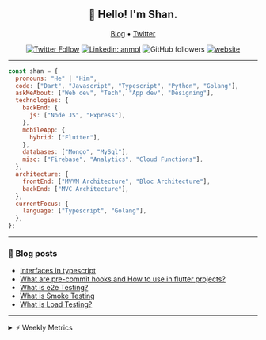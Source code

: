 <h2 align="center">👋 Hello! I'm Shan.</h2>
<p align="center">
  <a href="https://medium.com/feed/@shan-shaji">Blog</a> •
  <a href="https://twitter.com/intent/follow?screen_name=shan__shaji">Twitter</a>
</p>

<p align="center"><a href="https://twitter.com/intent/follow?screen_name=shan__shaji"><img src="https://img.shields.io/twitter/follow/shan__shaji?style=flat" alt="Twitter Follow"></a>
<a href="https://www.linkedin.com/in/shan-shaji/"><img src="https://img.shields.io/badge/shan-shaji?style=flat-square&amp;logo=Linkedin&amp;logoColor=white&amp;link=https://www.linkedin.com/in/shan-shaji/" alt="Linkedin: anmol"></a>
<img src="https://img.shields.io/github/followers/shan-shaji?label=Follow&amp;style=social" alt="GitHub followers">
<a href="http://shan-shaji.github.io/"><img src="https://img.shields.io/badge/Website-46a2f1.svg?&amp;style=flat-square&amp;logo=Google-Chrome&amp;logoColor=white&amp;link=http://shan-shaji.github.io/" alt="website"></a></p>

<hr>

```javascript
const shan = {
  pronouns: "He" | "Him",
  code: ["Dart", "Javascript", "Typescript", "Python", "Golang"],
  askMeAbout: ["Web dev", "Tech", "App dev", "Designing"],
  technologies: {
    backEnd: {
      js: ["Node JS", "Express"],
    },
    mobileApp: {
      hybrid: ["Flutter"],
    },
    databases: ["Mongo", "MySql"],
    misc: ["Firebase", "Analytics", "Cloud Functions"],
  },
  architecture: {
    frontEnd: ["MVVM Architecture", "Bloc Architecture"],
    backEnd: ["MVC Architecture"],
  },
  currentFocus: {
    language: ["Typescript", "Golang"],
  },
};
```

<hr>

<!-- I love connecting with different people</b> so if you want to say <b>hi, I'll be happy to meet you more!</b> 😊</em> -->

### 📕 Blog posts

<!-- BLOG-POST-LIST:START -->
- [Interfaces in typescript](https://dev.to/shanshaji/interfaces-in-typescript-55f8)
- [What are pre-commit hooks and How to use in flutter projects?](https://dev.to/shanshaji/what-are-pre-commit-hooks-and-how-to-use-in-flutter-projects-4c0m)
- [What is e2e Testing?](https://dev.to/shanshaji/what-is-e2e-testing-1eg0)
- [What is Smoke Testing](https://dev.to/shanshaji/what-is-smoke-testing-1n95)
- [What is Load Testing?](https://dev.to/shanshaji/what-is-load-testing-27dk)
<!-- BLOG-POST-LIST:END -->

<hr>
<details>
    <summary>⚡ Weekly Metrics</summary>
    <p>
    
<!--START_SECTION:waka-->
![Code Time](http://img.shields.io/badge/Code%20Time-1%2C843%20hrs%209%20mins-blue)

![Profile Views](http://img.shields.io/badge/Profile%20Views-26-blue)

**🐱 My GitHub Data** 

> 📦 ? Used in GitHub's Storage 
 > 
> 🏆 213 Contributions in the Year 2023
 > 
> 💼 Opted to Hire
 > 
> 📜 129 Public Repositories 
 > 
> 🔑 0 Private Repositories 
 > 
**I'm a Night 🦉** 

```text
🌞 Morning                3713 commits        ███░░░░░░░░░░░░░░░░░░░░░░   10.18 % 
🌆 Daytime                9683 commits        ███████░░░░░░░░░░░░░░░░░░   26.56 % 
🌃 Evening                17296 commits       ████████████░░░░░░░░░░░░░   47.44 % 
🌙 Night                  5770 commits        ████░░░░░░░░░░░░░░░░░░░░░   15.82 % 
```
📅 **I'm Most Productive on Thursday** 

```text
Monday                   5022 commits        ███░░░░░░░░░░░░░░░░░░░░░░   13.77 % 
Tuesday                  5659 commits        ████░░░░░░░░░░░░░░░░░░░░░   15.52 % 
Wednesday                4596 commits        ███░░░░░░░░░░░░░░░░░░░░░░   12.60 % 
Thursday                 7993 commits        █████░░░░░░░░░░░░░░░░░░░░   21.92 % 
Friday                   6115 commits        ████░░░░░░░░░░░░░░░░░░░░░   16.77 % 
Saturday                 3474 commits        ██░░░░░░░░░░░░░░░░░░░░░░░   09.53 % 
Sunday                   3603 commits        ██░░░░░░░░░░░░░░░░░░░░░░░   09.88 % 
```


📊 **This Week I Spent My Time On** 

```text
🕑︎ Time Zone: Asia/Kolkata

💬 Programming Languages: 
Dart                     49 hrs 29 mins      ████████████████████████░   95.47 % 
YAML                     1 hr 47 mins        █░░░░░░░░░░░░░░░░░░░░░░░░   03.45 % 
Swift                    13 mins             ░░░░░░░░░░░░░░░░░░░░░░░░░   00.44 % 
Text                     8 mins              ░░░░░░░░░░░░░░░░░░░░░░░░░   00.28 % 
Ruby                     5 mins              ░░░░░░░░░░░░░░░░░░░░░░░░░   00.17 % 

🔥 Editors: 
Android Studio           48 hrs 44 mins      ████████████████████████░   94.04 % 
VS Code                  3 hrs 5 mins        █░░░░░░░░░░░░░░░░░░░░░░░░   05.96 % 

🐱‍💻 Projects: 
dial_contacts            26 hrs 5 mins       █████████████░░░░░░░░░░░░   50.32 % 
turbo-flutter            22 hrs 35 mins      ███████████░░░░░░░░░░░░░░   43.58 % 
neo                      2 hrs 18 mins       █░░░░░░░░░░░░░░░░░░░░░░░░   04.44 % 
cli                      41 mins             ░░░░░░░░░░░░░░░░░░░░░░░░░   01.33 % 
turbo                    4 mins              ░░░░░░░░░░░░░░░░░░░░░░░░░   00.16 % 

💻 Operating System: 
Mac                      51 hrs 45 mins      █████████████████████████   99.83 % 
Linux                    5 mins              ░░░░░░░░░░░░░░░░░░░░░░░░░   00.17 % 
```

**I Mostly Code in Dart** 

```text
Dart                     55 repos            ████████████░░░░░░░░░░░░░   48.25 % 
JavaScript               16 repos            ████░░░░░░░░░░░░░░░░░░░░░   14.04 % 
Ruby                     3 repos             █░░░░░░░░░░░░░░░░░░░░░░░░   02.63 % 
Go                       3 repos             █░░░░░░░░░░░░░░░░░░░░░░░░   02.63 % 
Python                   3 repos             █░░░░░░░░░░░░░░░░░░░░░░░░   02.63 % 
```




 Last Updated on 31/03/2023 18:46:33 UTC
<!--END_SECTION:waka-->

</p>
 </details>
